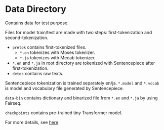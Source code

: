# Data Directory

Contains data for test purpose.

Files for model train/test are made with two steps: first-tokenization and second-tokenization.
- `pretok` contains first-tokenized files.
    - `*.en` tokenizes with Moses tokenizer.
    - `*.ja` tokenizes with Mecab tokenizer.
- `*.en` and `*.ja` in root directory are tokenized with Sentencepiece after first-tokenization.
- `detok` contains raw texts.

Sentencepiece tokenization is trained separately en/ja.
`*.model` and `*.vocab` is model and vocabulary file generated by Sentencepiece.

`data-bin` contains dictionary and binarized file from `*.en` and `*.ja` by using Fairseq.

`checkpoints` contains pre-trained tiny Transformer model.

For more details, see [here](https://github.com/naist-nlp/toymt)
